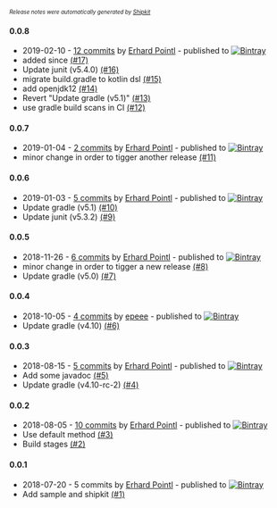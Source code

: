<sup><sup>*Release notes were automatically generated by [Shipkit](http://shipkit.org/)*</sup></sup>

#### 0.0.8
 - 2019-02-10 - [12 commits](https://github.com/epeee/shipkit-demo/compare/v0.0.7...v0.0.8) by [Erhard Pointl](https://github.com/epeee) - published to [![Bintray](https://img.shields.io/badge/Bintray-0.0.8-green.svg)](https://bintray.com/epeee/test/shipkit-demo/0.0.8)
 - added since [(#17)](https://github.com/epeee/shipkit-demo/pull/17)
 - Update junit (v5.4.0) [(#16)](https://github.com/epeee/shipkit-demo/pull/16)
 - migrate build.gradle to kotlin dsl [(#15)](https://github.com/epeee/shipkit-demo/pull/15)
 - add openjdk12 [(#14)](https://github.com/epeee/shipkit-demo/pull/14)
 - Revert "Update gradle (v5.1)" [(#13)](https://github.com/epeee/shipkit-demo/pull/13)
 - use gradle build scans in CI [(#12)](https://github.com/epeee/shipkit-demo/pull/12)

#### 0.0.7
 - 2019-01-04 - [2 commits](https://github.com/epeee/shipkit-demo/compare/v0.0.6...v0.0.7) by [Erhard Pointl](https://github.com/epeee) - published to [![Bintray](https://img.shields.io/badge/Bintray-0.0.7-green.svg)](https://bintray.com/epeee/test/shipkit-demo/0.0.7)
 - minor change in order to tigger another release [(#11)](https://github.com/epeee/shipkit-demo/pull/11)

#### 0.0.6
 - 2019-01-03 - [5 commits](https://github.com/epeee/shipkit-demo/compare/v0.0.5...v0.0.6) by [Erhard Pointl](https://github.com/epeee) - published to [![Bintray](https://img.shields.io/badge/Bintray-0.0.6-green.svg)](https://bintray.com/epeee/test/shipkit-demo/0.0.6)
 - Update gradle (v5.1) [(#10)](https://github.com/epeee/shipkit-demo/pull/10)
 - Update junit (v5.3.2) [(#9)](https://github.com/epeee/shipkit-demo/pull/9)

#### 0.0.5
 - 2018-11-26 - [6 commits](https://github.com/epeee/shipkit-demo/compare/v0.0.4...v0.0.5) by [Erhard Pointl](https://github.com/epeee) - published to [![Bintray](https://img.shields.io/badge/Bintray-0.0.5-green.svg)](https://bintray.com/epeee/test/shipkit-demo/0.0.5)
 - minor change in order to tigger a new release [(#8)](https://github.com/epeee/shipkit-demo/pull/8)
 - Update gradle (v5.0) [(#7)](https://github.com/epeee/shipkit-demo/pull/7)

#### 0.0.4
 - 2018-10-05 - [4 commits](https://github.com/epeee/shipkit-demo/compare/v0.0.3...v0.0.4) by [epeee](https://github.com/epeee) - published to [![Bintray](https://img.shields.io/badge/Bintray-0.0.4-green.svg)](https://bintray.com/epeee/test/shipkit-demo/0.0.4)
 - Update gradle (v4.10) [(#6)](https://github.com/epeee/shipkit-demo/pull/6)

#### 0.0.3
 - 2018-08-15 - [5 commits](https://github.com/epeee/shipkit-demo/compare/v0.0.2...v0.0.3) by [Erhard Pointl](https://github.com/epeee) - published to [![Bintray](https://img.shields.io/badge/Bintray-0.0.3-green.svg)](https://bintray.com/epeee/test/shipkit-demo/0.0.3)
 - Add some javadoc [(#5)](https://github.com/epeee/shipkit-demo/pull/5)
 - Update gradle (v4.10-rc-2) [(#4)](https://github.com/epeee/shipkit-demo/pull/4)

#### 0.0.2
 - 2018-08-05 - [10 commits](https://github.com/epeee/shipkit-demo/compare/v0.0.1...v0.0.2) by [Erhard Pointl](https://github.com/epeee) - published to [![Bintray](https://img.shields.io/badge/Bintray-0.0.2-green.svg)](https://bintray.com/epeee/test/shipkit-demo/0.0.2)
 - Use default method [(#3)](https://github.com/epeee/shipkit-demo/pull/3)
 - Build stages [(#2)](https://github.com/epeee/shipkit-demo/pull/2)

#### 0.0.1
 - 2018-07-20 - 5 commits by [Erhard Pointl](https://github.com/epeee) - published to [![Bintray](https://img.shields.io/badge/Bintray-0.0.1-green.svg)](https://bintray.com/epeee/test/shipkit-demo/0.0.1)
 - Add sample and shipkit [(#1)](https://github.com/epeee/shipkit-demo/pull/1)

